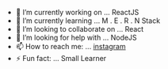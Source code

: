 - 🔭 I’m currently working on ... ReactJS
- 🌱 I’m currently learning ... M . E . R . N Stack
- 👯 I’m looking to collaborate on ... React
- 🤔 I’m looking for help with ... NodeJS
- 📫 How to reach me: ... [instagram](https://www.instagram.com/_mir.labib_)
- ⚡ Fun fact: ... Small Learner 
